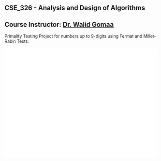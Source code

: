 ## CSE_326 - Analysis and Design of Algorithms
## Course Instructor: [Dr. Walid Gomaa](https://academic-profile.ejust.edu.eg/profile/W-Gomaa#personal_info)
Primality Testing Project for numbers up to 9-digits using Fermat and Miller-Rabin Tests.

![Logo](assets/logo.png)


